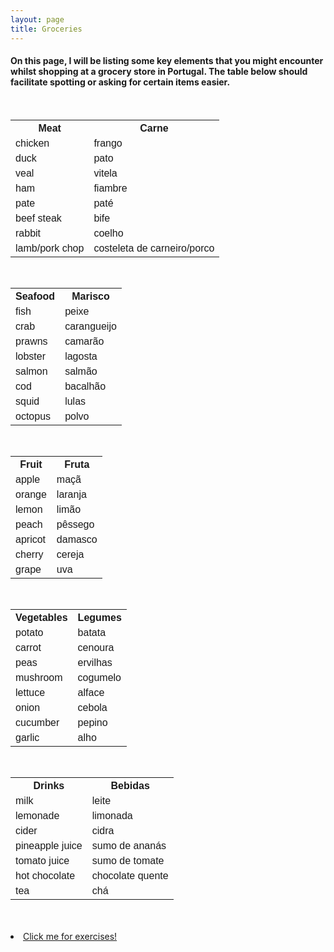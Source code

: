 ```yaml
---
layout: page
title: Groceries
---
```


<h4> On this page, I will be listing some key elements that you might encounter whilst shopping at a grocery store in Portugal. The table below should facilitate spotting or asking for certain items easier. </h4>

<html>
<head>
<style>
table {
    font-family: arial, sans-serif;
    border-collapse: collapse;
    width: 100%;
}

td, th {
    border: 1px solid #dddddd;
    text-align: left;
    padding: 8px;
}

tr:nth-child(even) {
    background-color: #E6E6FA;
}
</style>
</head>
<body>
    
<table>
  <tr>
    <th>Meat</th>
    <th>Carne</th>
  </tr>
  <tr>
    <td>chicken</td>
    <td>frango</td>
  </tr>
  <tr>
    <td>duck</td>
    <td>pato</td>
  </tr>
    <tr>
    <td>veal</td>
    <td>vitela</td>
  </tr>
  <tr>
    <td>ham</td>
    <td>fiambre</td>
  </tr>
  <tr>
    <td>pate</td>
    <td>paté</td>
  </tr>
  <tr>
    <td>beef steak</td>
    <td>bife</td>
  </tr>
      <tr>
    <td>rabbit</td>
    <td>coelho</td>
  </tr>
  <tr>
    <td>lamb/pork chop</td>
    <td>costeleta de carneiro/porco</td>
  </tr>
</table>


<table>
  <tr>
    <th>Seafood</th>
    <th>Marisco</th>
  </tr>
  <tr>
    <td>fish</td>
    <td>peixe</td>
  </tr>
  <tr>
    <td>crab</td>
    <td>carangueijo</td>
  </tr>
  <tr>
    <td>prawns</td>
    <td>camarão</td>
  </tr>
  <tr>
    <td>lobster</td>
    <td>lagosta</td>
  </tr>
  <tr>
    <td>salmon</td>
    <td>salmão</td>
  </tr>
  <tr>
    <td>cod</td>
    <td>bacalhão</td>
  </tr>
  <tr>
    <td>squid</td>
    <td>lulas</td>
  </tr>
  <tr>
    <td>octopus</td>
    <td>polvo</td>
  </tr>
</table>

<table>
  <tr>
    <th>Fruit</th>
    <th>Fruta</th>
  </tr>
  <tr>
    <td>apple</td>
    <td>maçã</td>
  </tr>
  <tr>
    <td>orange</td>
    <td>laranja</td>
  </tr>
  <tr>
    <td>lemon</td>
    <td>limão</td>
  </tr>
  <tr>
    <td>peach</td>
    <td>pêssego</td>
  </tr>
  <tr>
    <td>apricot</td>
    <td>damasco</td>
  </tr>
  <tr>
    <td>cherry</td>
    <td>cereja</td>
  </tr>
  <tr>
    <td>grape</td>
    <td>uva</td>
  </tr>
</table>

<table>
  <tr>
    <th>Vegetables</th>
    <th>Legumes</th>
  </tr>
  <tr>
    <td>potato</td>
    <td>batata</td>
  </tr>
  <tr>
    <td>carrot</td>
    <td>cenoura</td>
  </tr>
  <tr>
    <td>peas</td>
    <td>ervilhas</td>
  </tr>
  <tr>
    <td>mushroom</td>
    <td>cogumelo</td>
  </tr>
  <tr>
    <td>lettuce</td>
    <td>alface</td>
  </tr>
  <tr>
    <td>onion</td>
    <td>cebola</td>
  </tr>
  <tr>
    <td>cucumber</td>
    <td>pepino</td>
  </tr>
  <tr>
    <td>garlic</td>
    <td>alho</td>
  </tr>
</table>


<table>
  <tr>
    <th>Drinks</th>
    <th>Bebidas</th>
  </tr>
  <tr>
    <td>milk</td>
    <td>leite</td>
  </tr>
  <tr>
    <td>lemonade</td>
    <td>limonada</td>
  </tr>
  <tr>
    <td>cider</td>
    <td>cidra</td>
  </tr>
  <tr>
    <td>pineapple juice</td>
    <td>sumo de ananás</td>
  </tr>
  <tr>
    <td>tomato juice</td>
    <td>sumo de tomate</td>
  </tr>
  <tr>
    <td>hot chocolate</td>
    <td>chocolate quente</td>
  </tr>
  <tr>
    <td>tea</td>
    <td>chá</td>
  </tr>
</table>

<br>
<br>

 <li><a href="https://anabalanuta.github.io/portuguese4you/groceriesexercises.html">Click me for exercises!</a></li>
